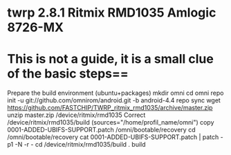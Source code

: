 twrp 2.8.1
Ritmix RMD1035
Amlogic 8726-MX
============================================================
This is not a guide, it is a small clue of the basic steps==
============================================================

Prepare the build environment (ubuntu+packages)
mkdir omni
cd omni
repo init -u git://github.com/omnirom/android.git -b android-4.4
repo sync
wget https://github.com/FASTCHIP/TWRP_ritmix_rmd1035/archive/master.zip
unzip master.zip  /device/ritmix/rmd1035
Correct /device/ritmix/rmd1035/build  (sources="/home/profil_name/omni")
copy 0001-ADDED-UBIFS-SUPPORT.patch   /omni/bootable/recovery
cd /omni/bootable/recovery
cat 0001-ADDED-UBIFS-SUPPORT.patch | patch -p1 -N -r -
cd /device/ritmix/rmd1035/build
. build

